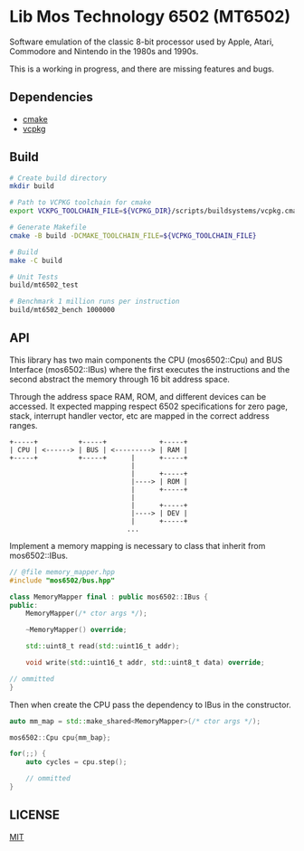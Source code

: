 # Lib Mos Technology 6502 (MT6502)

Software emulation of the classic 8-bit processor used by Apple, Atari,
Commodore and Nintendo in the 1980s and 1990s.

This is a working in progress, and there are missing features and bugs.

## Dependencies

* [cmake](https://cmake.org/)
* [vcpkg](https://vcpkg.io/en/index.html)


## Build

```bash
# Create build directory
mkdir build

# Path to VCPKG toolchain for cmake
export VCKPG_TOOLCHAIN_FILE=${VCPKG_DIR}/scripts/buildsystems/vcpkg.cmake

# Generate Makefile
cmake -B build -DCMAKE_TOOLCHAIN_FILE=${VCPKG_TOOLCHAIN_FILE}

# Build
make -C build

# Unit Tests
build/mt6502_test

# Benchmark 1 million runs per instruction
build/mt6502_bench 1000000
```

## API

This library has two main components the CPU (mos6502::Cpu) and BUS Interface
(mos6502::IBus) where the first executes the instructions and the second
abstract the memory through 16 bit address space.

Through the address space RAM, ROM, and different devices can be accessed. It
expected mapping respect 6502 specifications for zero page, stack, interrupt
handler vector, etc are mapped in the correct address ranges.

```
+-----+          +-----+             +-----+
| CPU | <------> | BUS | <---------> | RAM |
+-----+          +-----+      |      +-----+
                              |
                              |      +-----+
                              |----> | ROM |
                              |      +-----+
                              |
                              |      +-----+
                              |----> | DEV |
                              |      +-----+
                             ...
```

Implement a memory mapping is necessary to class that inherit from mos6502::IBus.

```cpp
// @file memory_mapper.hpp
#include "mos6502/bus.hpp"

class MemoryMapper final : public mos6502::IBus {
public:
    MemoryMapper(/* ctor args */);

    ~MemoryMapper() override;

    std::uint8_t read(std::uint16_t addr);

    void write(std::uint16_t addr, std::uint8_t data) override;

// ommitted
}
```

Then when create the CPU pass the dependency to IBus in the constructor.

```cpp
auto mm_map = std::make_shared<MemoryMapper>(/* ctor args */);

mos6502::Cpu cpu{mm_bap};

for(;;) {
    auto cycles = cpu.step();

    // ommitted
}
```

## LICENSE

[MIT](LICENSE.md)
